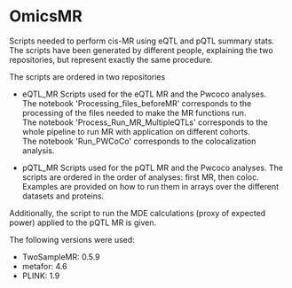 # OmicsMR
Scripts needed to perform cis-MR using eQTL and pQTL summary stats.  
The scripts have been generated by different people, explaining the two repositories, but represent exactly the same procedure. 

The scripts are ordered in two repositories
* eQTL_MR 
Scripts used for the eQTL MR and the Pwcoco analyses.  
The notebook 'Processing_files_beforeMR' corresponds to the processing of the files needed to make the MR functions run.  
The notebook 'Process_Run_MR_MultipleQTLs' corresponds to the whole pipeline to run MR with application on different cohorts.  
The notebook 'Run_PWCoCo' corresponds to the colocalization analysis.

* pQTL_MR
Scripts used for the pQTL MR and the Pwcoco analyses.
The scripts are ordered in the order of analyses: first MR, then coloc.  
Examples are provided on how to run them in arrays over the different datasets and proteins.

Additionally, the script to run the MDE calculations (proxy of expected power) applied to the pQTL MR is given.

The following versions were used:
- TwoSampleMR: 0.5.9
- metafor: 4.6
- PLINK: 1.9
